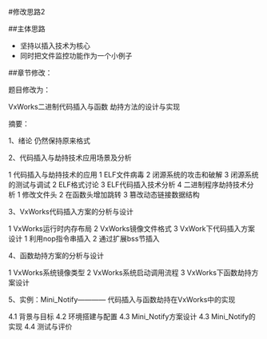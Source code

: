 #修改思路2

##主体思路

- 坚持以插入技术为核心
- 同时把文件监控功能作为一个小例子


##章节修改：

题目修改为：

VxWorks二进制代码插入与函数
劫持方法的设计与实现

摘要：

1、绪论
 仍然保持原来格式


2、代码插入与劫持技术应用场景及分析

  1 代码插入与劫持技术的应用
     1 ELF文件病毒
     2 闭源系统的攻击和破解
     3 闭源系统的测试与调试
  2 ELF格式讨论
  3 ELF代码插入技术分析
  4 二进制程序劫持技术分析
    1 修改文件头
    2 在函数头增加跳转
    3 篡改动态链接数据结构

3、VxWorks代码插入方案的分析与设计
  
   1 VxWorks运行时内存布局
   2 VxWorks镜像文件格式
   3 VxWork下代码插入方案设计
     1 利用nop指令串插入
     2 通过扩展bss节插入

4、函数劫持方案的分析与设计
  
  1 VxWorks系统镜像类型
  2 VxWorks系统启动调用流程
  3 VxWorks下函数劫持方案设计

5、实例：Mini_Notify————
代码插入与函数劫持在VxWorks中的实现
  
  4.1 背景与目标
  4.2 环境搭建与配置
  4.3 Mini_Notify方案设计
  4.3 Mini_Notify的实现
  4.4 测试与评价




